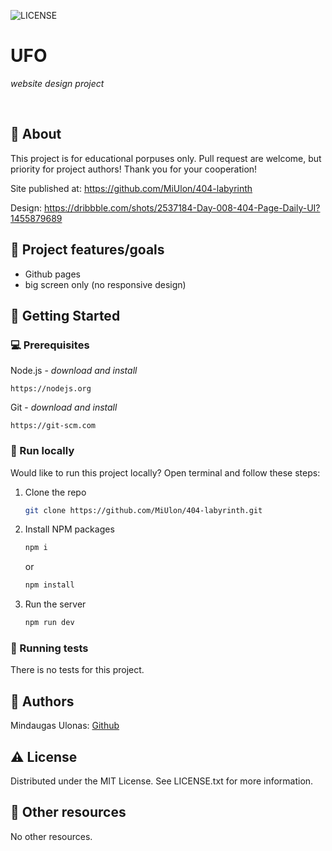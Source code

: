 ![LICENSE](https://img.shields.io/badge/license-MIT-blue.svg?style=flat-square)

# UFO

_website design project_

<br>

## 🌟 About

This project is for educational porpuses only. Pull request are welcome, but priority for project authors! Thank you for your cooperation!

Site published at: https://github.com/MiUlon/404-labyrinth

Design: https://dribbble.com/shots/2537184-Day-008-404-Page-Daily-UI?1455879689

## 🎯 Project features/goals

-   Github pages
-   big screen only (no responsive design)

## 🧰 Getting Started

### 💻 Prerequisites

Node.js - _download and install_

```
https://nodejs.org
```

Git - _download and install_

```
https://git-scm.com
```

### 🏃 Run locally

Would like to run this project locally? Open terminal and follow these steps:

1. Clone the repo
    ```sh
    git clone https://github.com/MiUlon/404-labyrinth.git
    ```
2. Install NPM packages
    ```sh
    npm i
    ```
    or
    ```sh
    npm install
    ```
3. Run the server
    ```sh
    npm run dev
    ```

### 🧪 Running tests

There is no tests for this project.

## 🎅 Authors

Mindaugas Ulonas: [Github](https://github.com/MiUlon)

## ⚠️ License

Distributed under the MIT License. See LICENSE.txt for more information.

## 🔗 Other resources

No other resources.